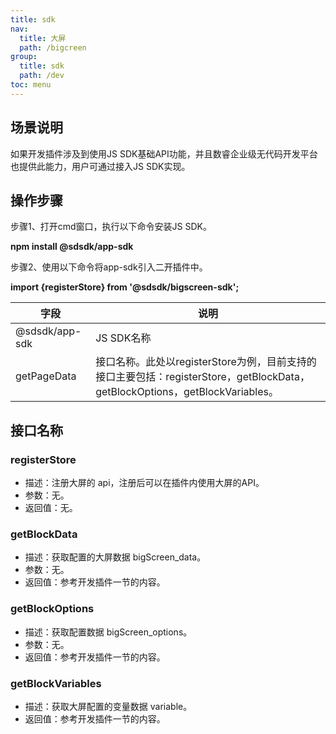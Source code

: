 ```yaml
---
title: sdk
nav:
  title: 大屏
  path: /bigcreen
group:
  title: sdk
  path: /dev
toc: menu
---
```


## **场景说明**

如果开发插件涉及到使用JS SDK基础API功能，并且数睿企业级无代码开发平台也提供此能力，用户可通过接入JS SDK实现。

## **操作步骤**

步骤1、打开cmd窗口，执行以下命令安装JS SDK。

**npm install @sdsdk/app-sdk**

步骤2、使用以下命令将app-sdk引入二开插件中。

**import {registerStore} from '@sdsdk/bigscreen-sdk';**

| 字段 | 说明 |
| --- | --- |
| @sdsdk/app-sdk | JS SDK名称 |
| getPageData | 接口名称。此处以registerStore为例，目前支持的接口主要包括：registerStore，getBlockData，getBlockOptions，getBlockVariables。 |

## 接口名称

### registerStore

* 描述：注册大屏的 api，注册后可以在插件内使用大屏的API。
* 参数：无。
* 返回值：无。

### getBlockData

* 描述：获取配置的大屏数据 bigScreen\_data。
* 参数：无。
* 返回值：参考开发插件一节的内容。

### getBlockOptions

* 描述：获取配置数据 bigScreen\_options。
* 参数：无。
* 返回值：参考开发插件一节的内容。

### getBlockVariables

* 描述：获取大屏配置的变量数据 variable。
* 返回值：参考开发插件一节的内容。
